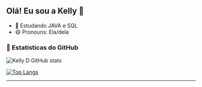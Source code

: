 ## Olá! Eu sou a Kelly 👋


- 🌱 Estudando JAVA e SQL
- 😄 Pronouns: Ela/dela

### 🚀 Estatísticas do GitHub

![Kelly D GitHub stats](https://github-readme-stats.vercel.app/api?username=kellyxwz&show_icons=true&theme=dracula)

[![Top Langs](https://github-readme-stats.vercel.app/api/top-langs/?username=kellyxwz&theme=dracula&layout=compact)](https://github.com/kellyxwz/github-readme-stats)

---

